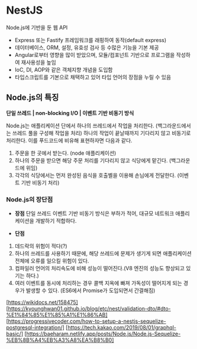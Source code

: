 # NestJS

Node.js에 기반을 둔 웹 API

- Express 또는 Fastify 프레임워크를 래핑하여 동작(default express)
- 데이터베이스, ORM, 설정, 유효성 검사 등 수많은 기능을 기본 제공
- Angular로부터 영향을 많이 받았으며, 모듈/컴포넌트 기반으로 프로그램을 작성하여 재사용성을 높임
- IoC, DI, AOP와 같은 객체지향 개념을 도입함
- 타입스크립트를 기본으로 채택하고 있어 타입 언어의 장점을 누릴 수 있음

## Node.js의 특징
__단일 쓰레드 | non-blocking I/O | 이벤트 기반 비동기 방식__

Node.js는 애플리케이션 단에서 하나의 쓰레드에서 작업을 처리한다. (백그라운드에서는 쓰레드 풀을 구성해 작업을 처리)
하나의 작업이 끝날때까지 기다리지 않고 비동기로 처리한다. 이를 푸드코드에 비유해 표현하자면 다음과 같다.
1. 주문을 한 곳에서 받는다. (node 애플리케이션)
2. 하나의 주문을 받으면 해당 주문 처리를 기다리지 않고 식당에게 맡긴다. (백그라운드에 위임)
3. 각각의 식당에서는 먼저 완성된 음식을 호출벨을 이용해 손님에게 전달한다. (이벤트 기반 비동기 처리)

### Node.js의 장단점
- __장점__
단일 쓰레드 이벤트 기반 비동기 방식은 부하가 적어, 대규모 네트워크 애플리케이션을 개발하기 적합하다.

- __단점__
1. 데드락의 위험이 적다(?)
2. 하나의 쓰레드를 사용하기 때문에, 해당 쓰레드에 문제가 생기게 되면 애플리케이션 전체에 오류를 일으킬 위험이 있다.
3. 컴파일러 언어의 처리속도에 비해 성능이 떨어진다.(V8 엔진의 성능도 향상되고 있기는 하다.)
4. 여러 이벤트를 동시에 처리하는 경우 콜백 지옥에 빠져 가독성이 떨어지게 되는 경우가 발생할 수 있다. (ES6에서 Promise가 도입되면서 간결해짐)


[https://wikidocs.net/158475]
[https://kyounghwan01.github.io/blog/etc/nest/validation-dto/#dto-%E1%84%85%E1%85%A1%E1%86%AB]
[https://progressivecoder.com/how-to-setup-a-nestjs-sequelize-postgresql-integration/]
[https://tech.kakao.com/2019/08/01/graphql-basic/]
[https://baeharam.netlify.app/posts/Node.js/Node.js-Sequelize-%EB%8B%A4%EB%A3%A8%EA%B8%B0]